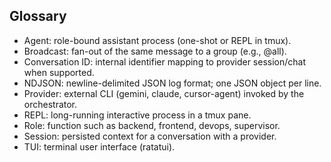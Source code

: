 ## Glossary

- Agent: role-bound assistant process (one-shot or REPL in tmux).
- Broadcast: fan-out of the same message to a group (e.g., @all).
- Conversation ID: internal identifier mapping to provider session/chat when supported.
- NDJSON: newline-delimited JSON log format; one JSON object per line.
- Provider: external CLI (gemini, claude, cursor-agent) invoked by the orchestrator.
- REPL: long-running interactive process in a tmux pane.
- Role: function such as backend, frontend, devops, supervisor.
- Session: persisted context for a conversation with a provider.
- TUI: terminal user interface (ratatui).
